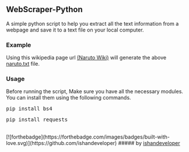 ## WebScraper-Python
A simple python script to help you extract all the text information from a webpage and save it to a text file on your local computer.

### Example
Using this wikipedia page url <a href="https://en.wikipedia.org/wiki/Naruto">(Naruto Wiki)</a> will generate the above <a href="naruto.txt">naruto.txt</a> file.

### Usage

Before running the script, Make sure you have all the necessary modules.
You can install them using the following commands.

<pre>pip install bs4</pre>
<pre>pip install requests</pre>

<br>
[![forthebadge](https://forthebadge.com/images/badges/built-with-love.svg)](https://github.com/ishandeveloper)
##### by <a href="https://github.com/ishandeveloper">ishandeveloper</a>
